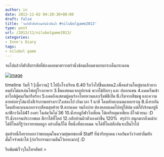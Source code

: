 ```yaml
---
author: in
date: 2013-11-02 04:20:30+00:00
draft: false
title: 'จบ​กีฬา​สี​พร้อม​กับ​ผิว​สี​คล้ำ​ #nilubolgame2013'
type: post
url: /2013/11/nilubolgame2013/
categories:
- Innn's Diary
tags:
- nilubol game
---
```


จบ​ไป​แล้ว​กีฬา​สี​บรรลัย​ที่​ต้อง​คอย​มา​ตรากตรำ​นั่ง​ซ้อม​เลือด​ตา​แทบ​กระเด็น​กระดอน​



[![image](https://www.cyruszhang.com/wp-content/uploads/2013/11/wpid-IMG_20131101_165203.jpg)
](https://www.cyruszhang.com/wp-content/uploads/2013/11/wpid-IMG_20131101_165203.jpg)

timeline วัน​ที่​ 1 [เมื่อวาน]
1.ไป​ถึง​โรงเรียน​ 6.40 รีบ​วิ่ง​ไป​ขึ้น​แสตน​
2.เพื่อน​ส่วน​ใหญ่​มา​แล้ว​บาง​คน​ยัง​ไม่​มา​เล่น​ไพ่​อยู่​โรงอาหาร​
3.ขึ้น​แสตน​แจก​อุปกรณ์ พวกไม้ป้อกๆ และ ปลอกแขน​
4.แดด​เริ่ม​เข้า​มา​ใกล้​ผู้​คน​เริ่ม​กรีดร้อง​
5.แดด​ถึง​แสตน​ ผู้​คน​ร้อง​โหยหวน​และ​เริ่ม​พิธี​เปิด​
6.เริ่ม​จาก​สี​ชมพู​ และ​ความ​ตาย​ค่อย​ๆ​ไล่​มา​ถึง​สี​เจ้าภาพ​อย่าง​เรา​
7.แสดง​ไป​ เกิน​เวลา​ 1​ นาที​ โดน​หัก​คะแนน​แหลก​ราญ​
8.นั่งรอ​กัน​โดน​หัก​คะแนน​ ออก​จาก​สี​คน​สุดท้าย​
9.ตากแดด​ จน​ถึง​บ่าย​ ต้อง​หลบ​แดด​ไป​อยู่​ใต้​ล่ม​ แต่​ก็​ยัง​ร้อน​อยู่​ดี​ นาฬิกา​วัด​ได้​ 41 องศา ใน​ล่ม​วัด​ได ้​36
10.นั่ง​รอ​ดู​กีฬา​วิ่ง​เพื่อน​ ได้​เหรียญ​มา​เพียบ​ ดีใจ​ด้วย​นะ​ :D
11.นั่ง​รอ​จน​ประกาศ​ผล​ สี​เรา​ได้​ที่​โหล่
12.กลับบ้านผิวตัวเองดำขึ้น 120% ​
สรุป​ว่า​ สนุก​มาก​ ถึง​แม้​จะ​ได้​ที่​โหล่​ก็​รู้​ว่า​เรา​ทาย​ผล​ถูก​ อย่างอื่นก็ได้ ที้หนึ่งที่สองหมด จะได้ที่โหล่สักอันจะเป็นไรไป​

สุดท้าย​นี่​ก็อยากบอกว่าขอบคุณในความทุ่มเทของพี่ Staff ที่น่ารักทุกคน เจอกันหวังว่าอย่าลืมทัก มั่นใจจำหน้าได้ [ก่อวีรกรรมกวนตีนไว้เยอะมาก]
:D

รีบพิมพ์เร็วๆในโทรศัพท์ >
